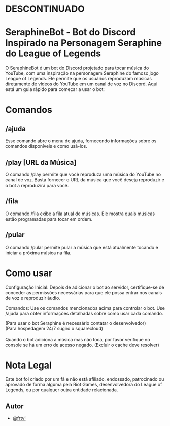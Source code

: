 # DESCONTINUADO
# SeraphineBot - Bot do Discord Inspirado na Personagem Seraphine do League of Legends

O SeraphineBot é um bot do Discord projetado para tocar música do YouTube, com uma inspiração na personagem Seraphine do famoso jogo League of Legends. Ele permite que os usuários reproduzam músicas diretamente de vídeos do YouTube em um canal de voz no Discord. Aqui está um guia rápido para começar a usar o bot:

# Comandos

## /ajuda
Esse comando abre o menu de ajuda, fornecendo informações sobre os comandos disponíveis e como usá-los.

## /play [URL da Música]
O comando /play permite que você reproduza uma música do YouTube no canal de voz. Basta fornecer o URL da música que você deseja reproduzir e o bot a reproduzirá para você.

## /fila
O comando /fila exibe a fila atual de músicas. Ele mostra quais músicas estão programadas para tocar em ordem.

## /pular
O comando /pular permite pular a música que está atualmente tocando e iniciar a próxima música na fila.

# Como usar

Configuração Inicial: Depois de adicionar o bot ao servidor, certifique-se de conceder as permissões necessárias para que ele possa entrar nos canais de voz e reproduzir áudio.

Comandos: Use os comandos mencionados acima para controlar o bot. Use /ajuda para obter informações detalhadas sobre como usar cada comando.

(Para usar o bot Seraphine é necessário contatar o desenvolvedor)<br>
(Para hospedagem 24/7 sugiro o squarecloud)<br>
<br>
Quando o bot adiciona a música mas não toca, por favor verifique no console se há um erro de acesso negado. (Excluir o cache deve resolver)

# Nota Legal
Este bot foi criado por um fã e não está afiliado, endossado, patrocinado ou aprovado de forma alguma pela Riot Games, desenvolvedora do League of Legends, ou por qualquer outra entidade relacionada.
## Autor

- [@frtvi](https://www.github.com/frtvi)
